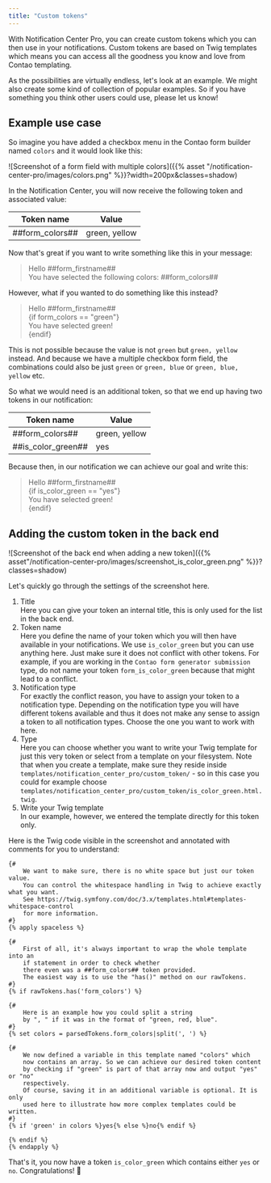 ```yaml
---
title: "Custom tokens"
---
```


With Notification Center Pro, you can create custom tokens which you can then use in your notifications. Custom 
tokens are based on Twig templates which means you can access all the goodness you know and love from Contao 
templating.

As the possibilities are virtually endless, let's look at an example. We might also create some kind of collection 
of popular examples. So if you have something you think other users could use, please let us know!

## Example use case

So imagine you have added a checkbox menu in the Contao form builder named `colors` and it would look like this:

![Screenshot of a form field with multiple colors]({{% asset "/notification-center-pro/images/colors.png" %}}?width=200px&classes=shadow)

In the Notification Center, you will now receive the following token and associated value:

| Token name            | Value         |
|-----------------------|---------------|
| ##form_colors##       | green, yellow |

Now that's great if you want to write something like this in your message:

> Hello ##form_firstname## \
> You have selected the following colors: ##form_colors##

However, what if you wanted to do something like this instead?

> Hello ##form_firstname## \
> {if form_colors == "green"} \
> You have selected green! \
> {endif}

This is not possible because the value is not `green` but `green, yellow` instead. And because we have a multiple 
checkbox form field, the combinations could also be just `green` or `green, blue` or `green, blue, yellow` etc.

So what we would need is an additional token, so that we end up having two tokens in our notification:


| Token name         | Value         |
|--------------------|---------------|
| ##form_colors##    | green, yellow |
| ##is_color_green## | yes           |

Because then, in our notification we can achieve our goal and write this:

> Hello ##form_firstname## \
> {if is_color_green == "yes"} \
> You have selected green! \
> {endif}

## Adding the custom token in the back end

![Screenshot of the back end when adding a new token]({{% asset"/notification-center-pro/images/screenshot_is_color_green.png" %}}?classes=shadow)

Let's quickly go through the settings of the screenshot here.

1. Title \
   Here you can give your token an internal title, this is only used for the list in the back end.
2. Token name \
   Here you define the name of your token which you will then have available in your notifications. We use 
   `is_color_green` but you can use anything here. Just make sure it does not conflict with other tokens. For 
   example, if you are working in the `Contao form generator submission` type, do not name your token 
   `form_is_color_green` because that might lead to a conflict.
3. Notification type \
   For exactly the conflict reason, you have to assign your token to a notification type. Depending on the 
   notification type you will have different tokens available and thus it does not make any sense to assign a token 
   to all notification types. Choose the one you want to work with here.
4. Type \
   Here you can choose whether you want to write your Twig template for just this very token or select from a 
   template on your filesystem. Note that when you create a template, make sure they reside 
   inside `templates/notification_center_pro/custom_token/` - so in this case you could for 
   example choose `templates/notification_center_pro/custom_token/is_color_green.html.twig`.
5. Write your Twig template \
   In our example, however, we entered the template directly for this token only.

Here is the Twig code visible in the screenshot and annotated with comments for you to understand:

```twig
{#
    We want to make sure, there is no white space but just our token value.
    You can control the whitespace handling in Twig to achieve exactly what you want.
    See https://twig.symfony.com/doc/3.x/templates.html#templates-whitespace-control
    for more information.
#}
{% apply spaceless %}

{#
    First of all, it's always important to wrap the whole template into an
    if statement in order to check whether
    there even was a ##form_colors## token provided.
    The easiest way is to use the "has()" method on our rawTokens.
#}
{% if rawTokens.has('form_colors') %}

{#
    Here is an example how you could split a string
    by ", " if it was in the format of "green, red, blue".
#}
{% set colors = parsedTokens.form_colors|split(', ') %}

{#
    We now defined a variable in this template named "colors" which
    now contains an array. So we can achieve our desired token content
    by checking if "green" is part of that array now and output "yes" or "no"
    respectively.
    Of course, saving it in an additional variable is optional. It is only
    used here to illustrate how more complex templates could be written.
#}
{% if 'green' in colors %}yes{% else %}no{% endif %}

{% endif %}
{% endapply %}
```

That's it, you now have a token `is_color_green` which contains either `yes` or `no`. Congratulations! 🎉
